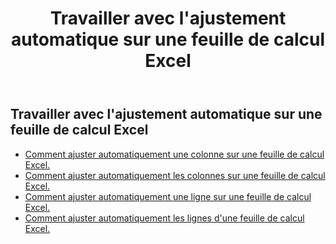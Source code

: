 ﻿---
title:  Travailler avec l'ajustement automatique sur une feuille de calcul Excel
second_title: Aspose.Cells Cloud Documen
linktitle: Autofi
type: docs
url: /fr/worksheets/autofit/
aliases: [/autofit-rows-and-columns-of-worksheet/]
keywords: Autofit rows and columns on an Excel worksheet
description: Aspose.Cells Cloud REST API prend en charge l'ajustement automatique des lignes et des colonnes sur une feuille de calcul Excel. Le SDK prend en charge différents types de langages de développement. Ils incluent Android, C#, Go, Java, NodeJS, Perl, PHP, Python, Ruby et Swift.
weight: 20
---
## Travailler avec l'ajustement automatique sur une feuille de calcul Excel

- [Comment ajuster automatiquement une colonne sur une feuille de calcul Excel.](/cells/fr/worksheets/autofit/column/)
- [Comment ajuster automatiquement les colonnes sur une feuille de calcul Excel.](/cells/fr/worksheets/autofit/columns/)
- [Comment ajuster automatiquement une ligne sur une feuille de calcul Excel.](/cells/fr/worksheets/autofit/row/)
- [Comment ajuster automatiquement les lignes d'une feuille de calcul Excel.](/cells/fr/worksheets/autofit/rows/)
